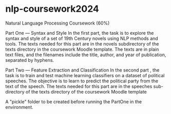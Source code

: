 # nlp-coursework2024
Natural Language Processing Coursework (60%)


Part One — Syntax and Style
In the first part, the task is to explore the syntax and style of a set of
19th Century novels using NLP methods and tools. The texts needed for this part are in the novels subdirectory of the texts directory
in the coursework Moodle template. The texts are in plain text files, and the filenames
include the title, author, and year of publication, separated by hyphens.


Part Two — Feature Extraction and Classification
In the second part , the task is to train and test machine learning classifiers
on a dataset of political speeches. The objective is to learn to predict the political party from
the text of the speech. 
The texts needed for this part are in the speeches sub-directory
of the texts directory of the coursework Moodle template

A "pickle" folder to be created before running the PartOne in the environment.
